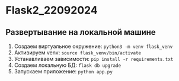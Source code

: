 # Flask2_22092024

## Развертывание на локальной машине


1. Создаем виртуальное окружение: `python3 -m venv flask_venv`
2. Активируем venv: `source flask_venv/bin/activate`
3. Устанавливаем зависимости: `pip install -r requirements.txt`
4. Создаем локальную БД: `flask db upgrade`
5. Запускаем приложение: `python app.py`